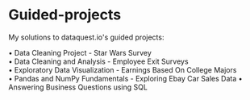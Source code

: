 # Guided-projects
My solutions to dataquest.io's guided projects:

•	Data Cleaning Project - Star Wars Survey  
•	Data Cleaning and Analysis - Employee Exit Surveys  
•	Exploratory Data Visualization - Earnings Based On College Majors  
•	Pandas and NumPy Fundamentals - Exploring Ebay Car Sales Data
• Answering Business Questions using SQL
